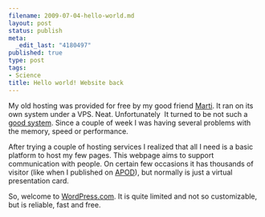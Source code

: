 ```yaml
--- 
filename: 2009-07-04-hello-world.md
layout: post
status: publish
meta: 
  _edit_last: "4180497"
published: true
type: post
tags: 
- Science
title: Hello world! Website back
---
```

My old hosting was provided for free by my good friend <a href="http://www.aldeaglobal.net/martiminoves/">Marti</a>. It ran on its own system under a VPS. Neat. Unfortunately  It turned to be not such a <a href="http://forum.x-cart.com/showthread.php?t=48019">good system</a>. Since a couple of week I was having several problems with the memory, speed or performance.

After trying a couple of hosting services I realized that all I need is a basic platform to host my few pages. This webpage aims to support communication with people. On certain few occasions it has thousands of visitor (like when I published on <a href="http://nasonurb.wordpress.com/work/apod/">APOD</a>), but normally is just a virtual presentation card.

So, welcome to <a href="http://wordpress.com/">WordPress.com</a>. It is quite limited and not so customizable, but is reliable, fast and free.
